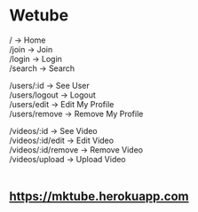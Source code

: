 # Wetube

/ -> Home <br>
/join -> Join <br>
/login -> Login <br>
/search -> Search <br>

/users/:id -> See User <br>
/users/logout -> Logout <br>
/users/edit -> Edit My Profile <br>
/users/remove -> Remove My Profile <br>

/videos/:id -> See Video <br>
/videos/:id/edit -> Edit Video <br>
/videos/:id/remove -> Remove Video <br>
/videos/upload -> Upload Video <br>
<br>

## https://mktube.herokuapp.com
